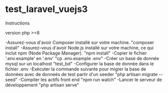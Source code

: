 # test_laravel_vuejs3

Instructions

version php >=8

-Assurez-vous d'avoir Composer installé sur votre machine. "composer install"
-Assurez-vous d'avoir Node.js installé sur votre machine, ce qui inclut npm (Node Package Manager). "npm install"
-Copier le fichier '.env.example' en '.env' "cp .env.example .env"
-Créer un base de donnée mysql sur un localhost "test_bd"
-Configurer la base de donnée dans le fichier .env
-Exécuter la commande suivante pour migrer la base de données avec de donneés de test  partir d'un seeder "php artisan migrate --seed"
-Compiler les actifs front end "npm run watch"
-Lancer le serveur de développement "php artisan serve"
